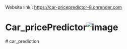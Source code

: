 Website link  : https://car-pricepredictor-8.onrender.com
# Car_pricePredictor![image](https://github.com/user-attachments/assets/71a40565-c4fb-4b9f-aec4-67226f16bf87)

#   c a r _ p r e d i c t i o n  
 